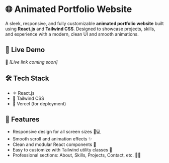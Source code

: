 # 🌐 Animated Portfolio Website

A sleek, responsive, and fully customizable **animated portfolio website** built using **React.js** and **Tailwind CSS**. Designed to showcase projects, skills, and experience with a modern, clean UI and smooth animations.

## 🚀 Live Demo

🔗 *[Live link coming soon]*

## 🛠️ Tech Stack

- ⚛️ React.js
- 🎨 Tailwind CSS
- 💾 Vercel (for deployment)

## 📁 Features

- Responsive design for all screen sizes 📱💻  
- Smooth scroll and animation effects ✨  
- Clean and modular React components 🧩  
- Easy to customize with Tailwind utility classes 🎯  
- Professional sections: About, Skills, Projects, Contact, etc. 👨‍💻  


